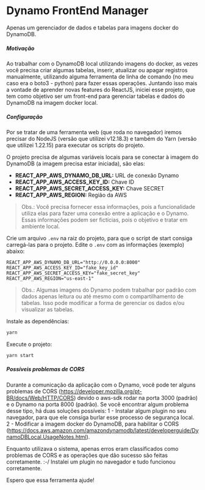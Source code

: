 
# Dynamo FrontEnd Manager

Apenas um gerenciador de dados e tabelas para imagens docker do DynamoDB.

##### Motivação
Ao trabalhar com o DynamoDB local utilizando imagens do docker, as vezes você precisa criar algumas tabelas, inserir, atualizar ou apagar registros manualmente, utilizando alguma ferramenta de linha de comando (no meu caso era o boto3 - python) para fazer essas operações. Juntando isso mais a vontade de aprender novas features do ReactJS, iniciei esse projeto, que tem como objetivo ser um front-end para gerenciar tabelas e dados do DynamoDB na imagem docker local.

##### Configuração
Por se tratar de uma ferramenta web (que roda no navegador) iremos precisar do NodeJS (versão que utilizei v12.18.3) e também do Yarn (versão que utilizei 1.22.15) para executar os scripts do projeto.

O projeto precisa de algumas variáveis locais para se conectar à imagem do DynamoDB (a imagem precisa estar iniciada), são elas:
- **REACT_APP_AWS_DYNAMO_DB_URL:** URL de conexão Dynamo
- **REACT_APP_AWS_ACCESS_KEY_ID:** Chave ID
- **REACT_APP_AWS_SECRET_ACCESS_KEY:** Chave SECRET
- **REACT_APP_AWS_REGION:** Região da AWS 

> Obs.: Você precisa fornecer essa informações, pois a funcionalidade utiliza elas para fazer uma conexão entre a aplicação e o Dynamo. Essas informações podem ser fictícias, pois o objetivo e tratar em ambiente local.

Crie um arquivo ```.env``` na raiz do projeto, para que o script de start consiga carregá-las para o projeto.
Edite o ```.env``` com as informações (exemplo) abaixo:
```properties
REACT_APP_AWS_DYNAMO_DB_URL="http://0.0.0.0:8000"
REACT_APP_AWS_ACCESS_KEY_ID="fake_key_id"
REACT_APP_AWS_SECRET_ACCESS_KEY="fake_secret_key"
REACT_APP_AWS_REGION="us-east-1"
```

>Obs.: Algumas imagens do Dynamo podem trabalhar por padrão com dados apenas leitura ou até mesmo com o compartilhamento de tabelas. Isso pode modificar a forma de gerenciar os dados e/ou visualizar as tabelas.

Instale as dependências:
```sh
yarn
```
Execute o projeto:
```sh
yarn start
```

##### Possíveis problemas de CORS
Durante a comunicação da aplicação com o Dynamo, você pode ter alguns problemas de CORS (https://developer.mozilla.org/pt-BR/docs/Web/HTTP/CORS) devido o aws-sdk rodar na porta 3000 (padrão) e o Dynamo na porta 8000 (padrão). Se você encontrar algum problema desse tipo, há duas soluções possíveis: 
1 - Instalar algum plugin no seu navegador, para que ele consiga burlar esse processo de segurança local.
2 - Modificar a imagem docker do DynamoDB, para habilitar o CORS (https://docs.aws.amazon.com/amazondynamodb/latest/developerguide/DynamoDBLocal.UsageNotes.html).

Enquanto utilizava o sistema, apenas erros eram classificados como problemas de CORS e as operações que dão sucesso são feitas corretamente. :-/
Instalei um plugin no navegador e tudo funcionou corretamente.

Espero que essa ferramenta ajude! 
